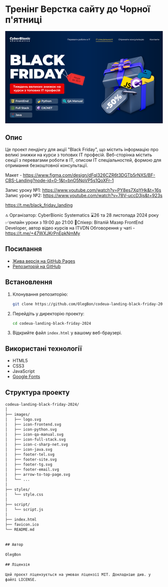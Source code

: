 # Тренінг Верстка сайту до Чорної п'ятниці

![Landing Page Screenshot](./images/screenshot.png)

## Опис

Це проект лендінгу для акції "Black Friday", що містить інформацію про великі знижки на курси з топових IT професій. Веб-сторінка містить секції з перевагами роботи в IT, описом IT спеціальностей, формою для отримання безкоштовної консультації.

Макет - https://www.figma.com/design/dFqI326CZR6t3DGTb5rNXS/BF-CBS-Landing?node-id=0-1&t=bnO5NpVP5s1QoXFr-1

Запис уроку №1: https://www.youtube.com/watch?v=PY8es7XqYHk&t=16s
Запис уроку №2: https://www.youtube.com/watch?v=78V-uccD3js&t=923s

https://t.me/black_friday_landing

🔝 Організатор: CyberBionic Systematics
⌛️26 та 28 листопада 2024 року
✅онлайн уроки з 19:00 до 21:00
🙋Спікер: Віталій Мазяр
FrontEnd Developer, автор відео курсів на ITVDN
Обговорення у чаті - https://t.me/+47WXJKrPnEpkNmMy

## Посилання

- [Жива версія на GitHub Pages](https://olegbon.github.io/codeua-landing-black-friday-2024/)
- [Репозиторій на GitHub](https://github.com/OlegBon/codeua-landing-black-friday-2024)

## Встановлення

1. Клонування репозиторію:

   ```sh
   git clone https://github.com/OlegBon/codeua-landing-black-friday-2024.git
   ```

2. Перейдіть у директорію проекту:

   ```sh
   cd codeua-landing-black-friday-2024
   ```

3. Відкрийте файл `index.html` у вашому веб-браузері.

## Використані технології

- HTML5
- CSS3
- JavaScript
- [Google Fonts](https://fonts.google.com/)

## Структура проекту

```plaintext
codeua-landing-black-friday-2024/
│
├── images/
│   ├── logo.svg
│   ├── icon-frontend.svg
│   ├── icon-python.svg
│   ├── icon-qa-manual.svg
│   ├── icon-full-stack.svg
│   ├── icon-c-sharp-net.svg
│   ├── icon-java.svg
│   ├── footer-tel.svg
│   ├── footer-site.svg
│   ├── footer-tg.svg
│   ├── footer-email.svg
│   ├── arrow-to-top-page.svg
│   └── ...
│
├── styles/
│   └── style.css
│
├── script/
│   └── script.js
│
├── index.html
├── favicon.ico
└── README.md


## Автор

OlegBon

## Ліцензія

Цей проєкт ліцензується на умовах ліцензії MIT. Докладніше див. у файлі LICENSE.
```
